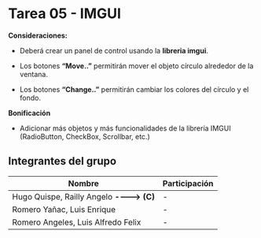 
# Tarea 05 - IMGUI

**Consideraciones:**

-   Deberá crear un panel de control usando la **libreria imgui**.
    
-   Los botones **“Move..”** permitirán mover el objeto círculo alrededor de la ventana.
    
-   Los botones **“Change..”** permitirán cambiar los colores del círculo y el fondo.
    

**Bonificación**

-   Adicionar más objetos y más funcionalidades de la librería IMGUI (RadioButton, CheckBox, Scrollbar, etc.)

## **Integrantes del grupo**

| Nombre | Participación|
|--|--|
| Hugo Quispe, Railly Angelo **----> (C)**| -|
| Romero Yañac, Luis Enrique | -|
|Romero Angeles, Luis Alfredo Felix| -|
